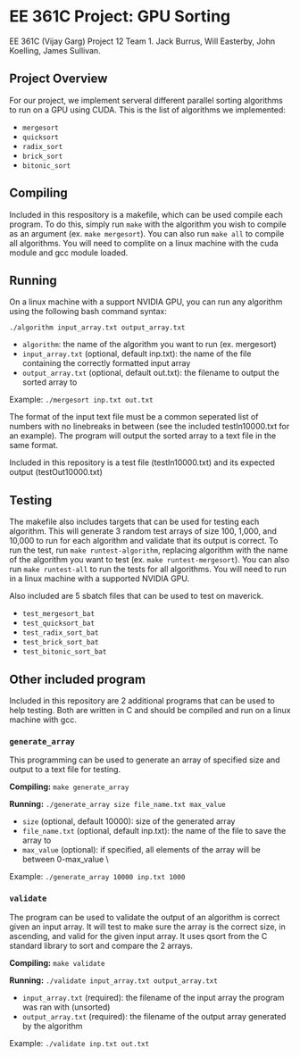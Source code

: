 # EE 361C Project: GPU Sorting
EE 361C (Vijay Garg) Project 12 Team 1. Jack Burrus, Will Easterby, John Koelling, James Sullivan.

Project Overview
-----
For our project, we implement serveral different parallel sorting algorithms to run on a GPU using CUDA. This is the list of algorithms we implemented:
- `mergesort`
- `quicksort`
- `radix_sort`
- `brick_sort`
- `bitonic_sort`

Compiling
-----
Included in this respository is a makefile, which can be used compile each program. To do this, simply run `make` with the algorithm you wish to compile as an argument (ex. `make mergesort`). You can also run `make all` to compile all algorithms. You will need to complite on a linux machine with the cuda module and gcc module loaded.

Running
-----
On a linux machine with a support NVIDIA GPU, you can run any algorithm using the following bash command syntax:

`./algorithm input_array.txt output_array.txt`
- `algorithm`: the name of the algorithm you want to run (ex. mergesort)
- `input_array.txt` (optional, default inp.txt): the name of the file containing the correctly formatted input array
- `output_array.txt` (optional, default out.txt): the filename to output the sorted array to

Example: `./mergesort inp.txt out.txt`

The format of the input text file must be a common seperated list of numbers with no linebreaks in between (see the included testIn10000.txt for an example). The program will output the sorted array to a text file in the same format.

Included in this repository is a test file (testIn10000.txt) and its expected output (testOut10000.txt)

Testing
-----
The makefile also includes targets that can be used for testing each algorithm. This will generate 3 random test arrays of size 100, 1,000, and 10,000 to run for each algorithm and validate that its output is correct. To run the test, run `make runtest-algorithm`, replacing algorithm with the name of the algorithm you want to test (ex. `make runtest-mergesort`). You can also run `make runtest-all` to run the tests for all algorithms. You will need to run in a linux machine with a supported NVIDIA GPU.  
  
Also included are 5 sbatch files that can be used to test on maverick.
- `test_mergesort_bat`
- `test_quicksort_bat`
- `test_radix_sort_bat`
- `test_brick_sort_bat`
- `test_bitonic_sort_bat`

Other included program
-----
Included in this repository are 2 additional programs that can be used to help testing. Both are written in C and should be compiled and run on a linux machine with gcc.

### `generate_array`
This programming can be used to generate an array of specified size and output to a text file for testing.

**Compiling:** `make generate_array`

**Running:** `./generate_array size file_name.txt max_value`
- `size` (optional, default 10000): size of the generated array
- `file_name.txt` (optional, default inp.txt): the name of the file to save the array to
- `max_value` (optional): if specified, all elements of the array will be between 0-max_value \\

Example: `./generate_array 10000 inp.txt 1000`

### `validate`
The program can be used to validate the output of an algorithm is correct given an input array. It will test to make sure the array is the correct size, in ascending, and valid for the given input array. It uses qsort from the C standard library to sort and compare the 2 arrays.

**Compiling:** `make validate`

**Running:** `./validate input_array.txt output_array.txt`
- `input_array.txt` (required): the filename of the input array the program was ran with (unsorted)
- `output_array.txt` (required): the filename of the output array generated by the algorithm

Example: `./validate inp.txt out.txt`